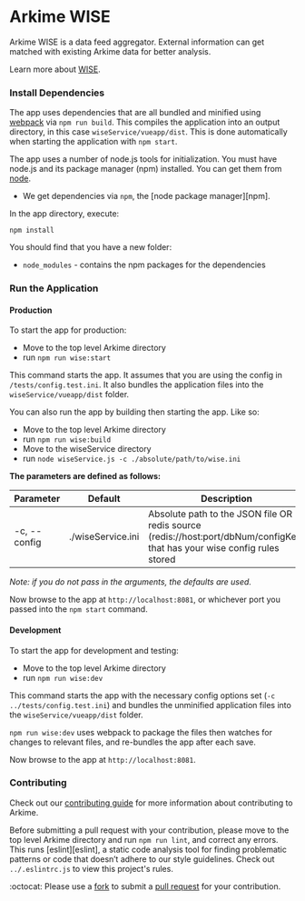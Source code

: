 # Arkime WISE

Arkime WISE is a data feed aggregator. External information can get matched with existing Arkime data for better analysis.

Learn more about [WISE](https://arkime.com/wise).

### Install Dependencies

The app uses dependencies that are all bundled and minified using [webpack](https://webpack.js.org) via `npm run build`. This compiles the application into an output directory, in this case `wiseService/vueapp/dist`. This is done automatically when starting the application with `npm start`.

The app uses a number of node.js tools for initialization. You must have node.js and its package manager (npm) installed. You can get them from [node](http://nodejs.org/).

* We get dependencies via `npm`, the [node package manager][npm].

In the app directory, execute:

```
npm install
```

You should find that you have a new folder:

* `node_modules` - contains the npm packages for the dependencies


### Run the Application

#### Production

To start the app for production:
* Move to the top level Arkime directory
* run `npm run wise:start`

This command starts the app. It assumes that you are using the config in `/tests/config.test.ini`. It also bundles the application files into the `wiseService/vueapp/dist` folder.

You can also run the app by building then starting the app. Like so:
* Move to the top level Arkime directory
* run `npm run wise:build`
* Move to the wiseService directory
* run `node wiseService.js -c ./absolute/path/to/wise.ini`

**The parameters are defined as follows:**

| Parameter       | Default | Description |
| --------------- | ------- | ----------- |
| -c, --config    | ./wiseService.ini | Absolute path to the JSON file OR redis source (redis://host:port/dbNum/configKey) that has your wise config rules stored |


_Note: if you do not pass in the arguments, the defaults are used._

Now browse to the app at `http://localhost:8081`, or whichever port you passed into the `npm start` command.

#### Development

To start the app for development and testing:
* Move to the top level Arkime directory
* run `npm run wise:dev`

This command starts the app with the necessary config options set (`-c ../tests/config.test.ini`) and bundles the unminified application files into the `wiseService/vueapp/dist` folder.

`npm run wise:dev` uses webpack to package the files then watches for changes to relevant files, and re-bundles the app after each save.

Now browse to the app at `http://localhost:8081`.

### Contributing

Check out our [contributing guide](../CONTRIBUTING.md) for more information about contributing to Arkime.

Before submitting a pull request with your contribution, please move to the top level Arkime directory and run `npm run lint`, and correct any errors. This runs [eslint][eslint], a static code analysis tool for finding problematic patterns or code that doesn’t adhere to our style guidelines. Check out `../.eslintrc.js` to view this project's rules.

:octocat: Please use a [fork](https://guides.github.com/activities/forking/) to submit a [pull request](https://help.github.com/articles/creating-a-pull-request/) for your contribution.
